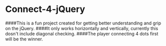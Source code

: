 # Connect-4-jQuery
####This is a fun project created for getting better understanding and grip on the jQuery.
####It only works horizontally and vertically, currently this dosn't include diagonal checking.
####The player connecting 4 dots first will be the winner.

